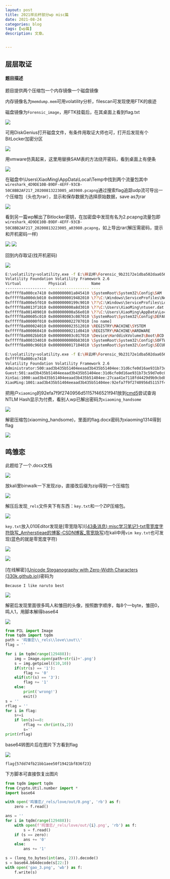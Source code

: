 ```yaml
---
layout: post
title: 2021祥云杯部分wp misc篇
date: 2021-08-24
categories: blog
tags: [wp篇]
description: 文章。


---
```


## 层层取证

#### 题目描述

题目提供两个压缩包一个内存镜像一个磁盘镜像

内存镜像名为`memdump.mem`可用volatility分析，filescan可发现使用FTK的痕迹

磁盘镜像为`Forensic_image`，用FTK挂载后，在其桌面上看到flag.txt

<img src="/img/article/xiangyuncup/1.png"/>

可用DiskGenius打开磁盘文件，有条件用取证大师也可，打开后发现有个BitLocker加密分区

<img src="/img/article/xiangyuncup/2.png"/>

用vmware仿真起来，这里用替换SAM表的方法绕开密码，看到桌面上有便条

<img src="/img/article/xiangyuncup/3.png"/>

在磁盘中\Users\XiaoMing\AppData\Local\Temp中找到两个流量包其中`wireshark_4D9DE10B-B9DF-4EFF-93CB-50C8BB2AF217_20200813223005_a03980.pcapng`通过搜索flag追踪udp流可导出一个压缩包（头也为rar），显示和保存数据为选择原始数据，save as为rar

<img src="/img/article/xiangyuncup/6.png"/>

看到另一篇wp解出了Bitlocker密钥，在加密盘中发现有名为2.pcapng流量包即`wireshark_4D9DE10B-B9DF-4EFF-93CB-50C8BB2AF217_20200813223005_a03980.pcapng`，如上导出rar(解压需密码，提示和开机密码一样)

<img src="/img/article/xiangyuncup/7.png"/>

<img src="/img/article/xiangyuncup/8.png"/>

回到内存取证(找开机密码)

<img src="/img/article/xiangyuncup/4.png"/>

```bash
E:\volatility>volatility.exe -f E:\祥云杯\Forensic_9b23172e1dba502daa656b8d4234897f\memdump\memdump.mem --profile=Win7SP1x64 hivelist
Volatility Foundation Volatility Framework 2.6
Virtual            Physical           Name
------------------ ------------------ ----
0xfffff8a000ce7410 0x000000001a045410 \SystemRoot\System32\Config\SAM
0xfffff8a000dcb010 0x0000000019482010 \??\C:\Windows\ServiceProfiles\NetworkService\NTUSER.DAT
0xfffff8a000e5f010 0x00000000199c9010 \??\C:\Windows\ServiceProfiles\LocalService\NTUSER.DAT
0xfffff8a0013f1010 0x000000000a8d3010 \??\C:\Users\XiaoMing\ntuser.dat
0xfffff8a001409010 0x000000000a56e010 \??\C:\Users\XiaoMing\AppData\Local\Microsoft\Windows\UsrClass.dat
0xfffff8a00605c010 0x000000003c087010 \SystemRoot\System32\Config\DEFAULT
0xfffff8a00000f010 0x0000000022787010 [no name]
0xfffff8a000024010 0x0000000023512010 \REGISTRY\MACHINE\SYSTEM
0xfffff8a000060410 0x00000000211d0410 \REGISTRY\MACHINE\HARDWARE
0xfffff8a0002bb010 0x000000003c017010 \Device\HarddiskVolume3\Boot\BCD
0xfffff8a000334010 0x0000000000b83010 \SystemRoot\System32\Config\SOFTWARE
0xfffff8a000c96010 0x0000000017104010 \SystemRoot\System32\Config\SECURITY
```

```bash
E:\volatility>volatility.exe -f E:\祥云杯\Forensic_9b23172e1dba502daa656b8d4234897f\memdump\memdump.mem --profile=Win7SP1x64 hashdump -y 0xfffff8a000024010 -s
0xfffff8a000ce7410
Volatility Foundation Volatility Framework 2.6
Administrator:500:aad3b435b51404eeaad3b435b51404ee:31d6cfe0d16ae931b73c59d7e0c089c0:::
Guest:501:aad3b435b51404eeaad3b435b51404ee:31d6cfe0d16ae931b73c59d7e0c089c0:::
XinSai:1000:aad3b435b51404eeaad3b435b51404ee:27caa41e7118fd4429d9b9cbd87aaa40:::
XiaoMing:1001:aad3b435b51404eeaad3b435b51404ee:92efa7f9f2740956d51157f46521f941:::
```

把用户`xiaoming`的92efa7f9f2740956d51157f46521f941放到[cmd5](https://link.zhihu.com/?target=https%3A//www.cmd5.com/)尝试查询NTLM Hash显示为付费，看别人wp已解出密码为`xiaoming_handsome`

<img src="/img/article/xiangyuncup/5.png"/>

解密压缩包(xiaoming_handsome)，里面的flag.docx密码为xiaoming1314得到flag

<img src="/img/article/xiangyuncup/9.png"/>



## 鸣雏恋

此题给了一个.docx文档

<img src="/img/article/xiangyuncup/10.png"/>

放kali里binwalk一下发现zip，直接改后缀为zip得到一个压缩包

<img src="/img/article/xiangyuncup/11.png"/>

解压后发现`_rels`文件夹下有东西：`key.txt`和一个ZIP压缩包。

<img src="/img/article/xiangyuncup/12.png"/>

`key.txt`放入010Editor发现是[零宽隐写]([(43条消息) misc学习笔记1-txt零宽度字符隐写_Amherstieae的博客-CSDN博客_零宽隐写](https://blog.csdn.net/Amherstieae/article/details/108909743))在‌‌‌‌‌‌‍‌‌‌‌‌kali中用`vim key.txt`也可发现‬(‌‌‌‌‌‌‍蓝色的就是零宽度字符)

<img src="/img/article/xiangyuncup/13.png"/>

‌‌‌‌‌‍‌‌‌‌<img src="/img/article/xiangyuncup/14.png"/>‬‌‌‌‌‌‌‍‌‌‌‌‌‬‌‌‌‌‌‌‍‍‌‌‌‌

[在线解密]([Unicode Steganography with Zero-Width Characters (330k.github.io)](https://330k.github.io/misc_tools/unicode_steganography.html))密码为 

``` text
Because I like naruto best
```

<img src="/img/article/xiangyuncup/15.png"/>

解密后发现里面很多鸣人和雏田的头像，按照数字顺序，每8个一byte，雏田0，鸣人1，用脚本解得base64

<img src="/img/article/xiangyuncup/16.png"/>

```python
from PIL import Image
from tqdm import tqdm
path = '鸣雏恋\\_rels\\love\\out\\'
flag = ''

for i in tqdm(range(129488)):
    img = Image.open(path+str(i)+'.png')
    s = img.getpixel((10,10))
    if(str(s) == '1'):
        flag += '0'
    elif(str(s) == '3'):
        flag += '1'
    else:
        print('wrong!')
        exit()
s = ''
rflag = ''
for i in flag:
    s+=i
    if len(s)==8:
        rflag += chr(int(s,2))
        s=''
print(rflag)
```

base64转图片后在图片下方看到flag

<img src="/img/article/xiangyuncup/17.png"/>

```text
flag{57dd74fb21bb1aee50f19421bf836f23}
```

下方脚本可直接恢复出图片

```python
from tqdm import tqdm
from Crypto.Util.number import *
import base64

with open('鸣雏恋/_rels/love/out/0.png', 'rb') as f:
    zero = f.read()

ans = ''
for i in tqdm(range(129488)):
    with open(f'鸣雏恋/_rels/love/out/{i}.png', 'rb') as f:
        s = f.read()
    if (s == zero):
        ans += '0'
    else:
        ans += '1'

s = (long_to_bytes(int(ans, 2))).decode()
s = base64.b64decode(s[22:])
with open('gao_3.png', 'wb') as f:
    f.write(s)
```



